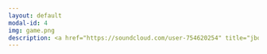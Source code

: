 ```yaml
---
layout: default
modal-id: 4
img: game.png
description: <a href="https://soundcloud.com/user-754620254" title="jbower16" target="_blank" style="color: #cccccc; text-decoration: none;">jbower16</a>·<a href="https://soundcloud.com/user-754620254/original-poetry-sailors-delight-by-janine-bower" title="Original Poetry - Sailors Delight by Janine Bower (feat. Maeve)" target="_blank" style="color: #cccccc; text-decoration: none;">Original Poetry - Sailors Delight by Janine Bower (feat. Maeve)</a></div>
---
```

